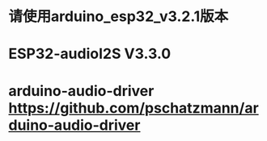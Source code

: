 # 请使用arduino_esp32_v3.2.1版本
# ESP32-audioI2S  V3.3.0
# arduino-audio-driver  https://github.com/pschatzmann/arduino-audio-driver

